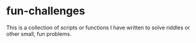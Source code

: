 # fun-challenges
This is a collection of scripts or functions I have written to solve riddles or other small, fun problems.
